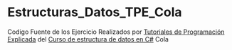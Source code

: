 # Estructuras_Datos_TPE_Cola
Codigo Fuente de los Ejercicio Realizados por [Tutoriales de Programación Explicada](https://www.youtube.com/channel/UCnjiTpRymNvwcsW0yQ1JY4Q "Canal Youtube") del [Curso de estructura de datos en C#](https://www.youtube.com/watch?v=gbcYN1Cb4Mw&list=PLsaihF7BSsEk_jSte_Z4KtZkpI6uA8u5M "Curso de Estructuras de Datos")  Cola
